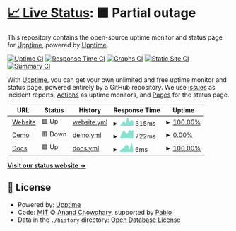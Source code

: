 # [📈 Live Status](https://status.upvado.com): <!--live status--> **🟧 Partial outage**

This repository contains the open-source uptime monitor and status page for [Upptime](https://upptime.js.org), powered by [Upptime](https://github.com/upptime/upptime).

[![Uptime CI](https://github.com/upptime/status.upvado.com/workflows/Uptime%20CI/badge.svg)](https://github.com/upptime/status.upvado.com/actions?query=workflow%3A%22Uptime+CI%22)
[![Response Time CI](https://github.com/upptime/status.upvado.com/workflows/Response%20Time%20CI/badge.svg)](https://github.com/upptime/status.upvado.com/actions?query=workflow%3A%22Response+Time+CI%22)
[![Graphs CI](https://github.com/upptime/status.upvado.com/workflows/Graphs%20CI/badge.svg)](https://github.com/upptime/status.upvado.com/actions?query=workflow%3A%22Graphs+CI%22)
[![Static Site CI](https://github.com/upptime/status.upvado.com/workflows/Static%20Site%20CI/badge.svg)](https://github.com/upptime/status.upvado.com/actions?query=workflow%3A%22Static+Site+CI%22)
[![Summary CI](https://github.com/upptime/status.upvado.com/workflows/Summary%20CI/badge.svg)](https://github.com/upptime/status.upvado.com/actions?query=workflow%3A%22Summary+CI%22)

With [Upptime](https://upptime.js.org), you can get your own unlimited and free uptime monitor and status page, powered entirely by a GitHub repository. We use [Issues](https://github.com/upptime/status.upvado.com/issues) as incident reports, [Actions](https://github.com/upptime/status.upvado.com/actions) as uptime monitors, and [Pages](https://status.upvado.com) for the status page.

<!--start: status pages-->
<!-- This summary is generated by Upptime (https://github.com/upptime/upptime) -->
<!-- Do not edit this manually, your changes will be overwritten -->
<!-- prettier-ignore -->
| URL | Status | History | Response Time | Uptime |
| --- | ------ | ------- | ------------- | ------ |
| <img alt="" src="https://icons.duckduckgo.com/ip3/upvado.com.ico" height="13"> [Website](https://upvado.com) | 🟩 Up | [website.yml](https://github.com/upvado/status.uptime.com/commits/HEAD/history/website.yml) | <details><summary><img alt="Response time graph" src="./graphs/website/response-time-week.png" height="20"> 315ms</summary><br><a href="https://status.upvado.com/history/website"><img alt="Response time 331" src="https://img.shields.io/endpoint?url=https%3A%2F%2Fraw.githubusercontent.com%2Fupvado%2Fstatus.uptime.com%2FHEAD%2Fapi%2Fwebsite%2Fresponse-time.json"></a><br><a href="https://status.upvado.com/history/website"><img alt="24-hour response time 330" src="https://img.shields.io/endpoint?url=https%3A%2F%2Fraw.githubusercontent.com%2Fupvado%2Fstatus.uptime.com%2FHEAD%2Fapi%2Fwebsite%2Fresponse-time-day.json"></a><br><a href="https://status.upvado.com/history/website"><img alt="7-day response time 315" src="https://img.shields.io/endpoint?url=https%3A%2F%2Fraw.githubusercontent.com%2Fupvado%2Fstatus.uptime.com%2FHEAD%2Fapi%2Fwebsite%2Fresponse-time-week.json"></a><br><a href="https://status.upvado.com/history/website"><img alt="30-day response time 296" src="https://img.shields.io/endpoint?url=https%3A%2F%2Fraw.githubusercontent.com%2Fupvado%2Fstatus.uptime.com%2FHEAD%2Fapi%2Fwebsite%2Fresponse-time-month.json"></a><br><a href="https://status.upvado.com/history/website"><img alt="1-year response time 331" src="https://img.shields.io/endpoint?url=https%3A%2F%2Fraw.githubusercontent.com%2Fupvado%2Fstatus.uptime.com%2FHEAD%2Fapi%2Fwebsite%2Fresponse-time-year.json"></a></details> | <details><summary><a href="https://status.upvado.com/history/website">100.00%</a></summary><a href="https://status.upvado.com/history/website"><img alt="All-time uptime 100.00%" src="https://img.shields.io/endpoint?url=https%3A%2F%2Fraw.githubusercontent.com%2Fupvado%2Fstatus.uptime.com%2FHEAD%2Fapi%2Fwebsite%2Fuptime.json"></a><br><a href="https://status.upvado.com/history/website"><img alt="24-hour uptime 100.00%" src="https://img.shields.io/endpoint?url=https%3A%2F%2Fraw.githubusercontent.com%2Fupvado%2Fstatus.uptime.com%2FHEAD%2Fapi%2Fwebsite%2Fuptime-day.json"></a><br><a href="https://status.upvado.com/history/website"><img alt="7-day uptime 100.00%" src="https://img.shields.io/endpoint?url=https%3A%2F%2Fraw.githubusercontent.com%2Fupvado%2Fstatus.uptime.com%2FHEAD%2Fapi%2Fwebsite%2Fuptime-week.json"></a><br><a href="https://status.upvado.com/history/website"><img alt="30-day uptime 100.00%" src="https://img.shields.io/endpoint?url=https%3A%2F%2Fraw.githubusercontent.com%2Fupvado%2Fstatus.uptime.com%2FHEAD%2Fapi%2Fwebsite%2Fuptime-month.json"></a><br><a href="https://status.upvado.com/history/website"><img alt="1-year uptime 100.00%" src="https://img.shields.io/endpoint?url=https%3A%2F%2Fraw.githubusercontent.com%2Fupvado%2Fstatus.uptime.com%2FHEAD%2Fapi%2Fwebsite%2Fuptime-year.json"></a></details>
| <img alt="" src="https://icons.duckduckgo.com/ip3/demo.upvado.com.ico" height="13"> [Demo](https://demo.upvado.com) | 🟥 Down | [demo.yml](https://github.com/upvado/status.uptime.com/commits/HEAD/history/demo.yml) | <details><summary><img alt="Response time graph" src="./graphs/demo/response-time-week.png" height="20"> 722ms</summary><br><a href="https://status.upvado.com/history/demo"><img alt="Response time 798" src="https://img.shields.io/endpoint?url=https%3A%2F%2Fraw.githubusercontent.com%2Fupvado%2Fstatus.uptime.com%2FHEAD%2Fapi%2Fdemo%2Fresponse-time.json"></a><br><a href="https://status.upvado.com/history/demo"><img alt="24-hour response time 878" src="https://img.shields.io/endpoint?url=https%3A%2F%2Fraw.githubusercontent.com%2Fupvado%2Fstatus.uptime.com%2FHEAD%2Fapi%2Fdemo%2Fresponse-time-day.json"></a><br><a href="https://status.upvado.com/history/demo"><img alt="7-day response time 722" src="https://img.shields.io/endpoint?url=https%3A%2F%2Fraw.githubusercontent.com%2Fupvado%2Fstatus.uptime.com%2FHEAD%2Fapi%2Fdemo%2Fresponse-time-week.json"></a><br><a href="https://status.upvado.com/history/demo"><img alt="30-day response time 740" src="https://img.shields.io/endpoint?url=https%3A%2F%2Fraw.githubusercontent.com%2Fupvado%2Fstatus.uptime.com%2FHEAD%2Fapi%2Fdemo%2Fresponse-time-month.json"></a><br><a href="https://status.upvado.com/history/demo"><img alt="1-year response time 798" src="https://img.shields.io/endpoint?url=https%3A%2F%2Fraw.githubusercontent.com%2Fupvado%2Fstatus.uptime.com%2FHEAD%2Fapi%2Fdemo%2Fresponse-time-year.json"></a></details> | <details><summary><a href="https://status.upvado.com/history/demo">0.00%</a></summary><a href="https://status.upvado.com/history/demo"><img alt="All-time uptime 0.29%" src="https://img.shields.io/endpoint?url=https%3A%2F%2Fraw.githubusercontent.com%2Fupvado%2Fstatus.uptime.com%2FHEAD%2Fapi%2Fdemo%2Fuptime.json"></a><br><a href="https://status.upvado.com/history/demo"><img alt="24-hour uptime 0.00%" src="https://img.shields.io/endpoint?url=https%3A%2F%2Fraw.githubusercontent.com%2Fupvado%2Fstatus.uptime.com%2FHEAD%2Fapi%2Fdemo%2Fuptime-day.json"></a><br><a href="https://status.upvado.com/history/demo"><img alt="7-day uptime 0.00%" src="https://img.shields.io/endpoint?url=https%3A%2F%2Fraw.githubusercontent.com%2Fupvado%2Fstatus.uptime.com%2FHEAD%2Fapi%2Fdemo%2Fuptime-week.json"></a><br><a href="https://status.upvado.com/history/demo"><img alt="30-day uptime 1.38%" src="https://img.shields.io/endpoint?url=https%3A%2F%2Fraw.githubusercontent.com%2Fupvado%2Fstatus.uptime.com%2FHEAD%2Fapi%2Fdemo%2Fuptime-month.json"></a><br><a href="https://status.upvado.com/history/demo"><img alt="1-year uptime 0.29%" src="https://img.shields.io/endpoint?url=https%3A%2F%2Fraw.githubusercontent.com%2Fupvado%2Fstatus.uptime.com%2FHEAD%2Fapi%2Fdemo%2Fuptime-year.json"></a></details>
| <img alt="" src="https://icons.duckduckgo.com/ip3/upvado.com.ico" height="13"> [Docs](https://upvado.com) | 🟩 Up | [docs.yml](https://github.com/upvado/status.uptime.com/commits/HEAD/history/docs.yml) | <details><summary><img alt="Response time graph" src="./graphs/docs/response-time-week.png" height="20"> 6ms</summary><br><a href="https://status.upvado.com/history/docs"><img alt="Response time 7" src="https://img.shields.io/endpoint?url=https%3A%2F%2Fraw.githubusercontent.com%2Fupvado%2Fstatus.uptime.com%2FHEAD%2Fapi%2Fdocs%2Fresponse-time.json"></a><br><a href="https://status.upvado.com/history/docs"><img alt="24-hour response time 2" src="https://img.shields.io/endpoint?url=https%3A%2F%2Fraw.githubusercontent.com%2Fupvado%2Fstatus.uptime.com%2FHEAD%2Fapi%2Fdocs%2Fresponse-time-day.json"></a><br><a href="https://status.upvado.com/history/docs"><img alt="7-day response time 6" src="https://img.shields.io/endpoint?url=https%3A%2F%2Fraw.githubusercontent.com%2Fupvado%2Fstatus.uptime.com%2FHEAD%2Fapi%2Fdocs%2Fresponse-time-week.json"></a><br><a href="https://status.upvado.com/history/docs"><img alt="30-day response time 7" src="https://img.shields.io/endpoint?url=https%3A%2F%2Fraw.githubusercontent.com%2Fupvado%2Fstatus.uptime.com%2FHEAD%2Fapi%2Fdocs%2Fresponse-time-month.json"></a><br><a href="https://status.upvado.com/history/docs"><img alt="1-year response time 7" src="https://img.shields.io/endpoint?url=https%3A%2F%2Fraw.githubusercontent.com%2Fupvado%2Fstatus.uptime.com%2FHEAD%2Fapi%2Fdocs%2Fresponse-time-year.json"></a></details> | <details><summary><a href="https://status.upvado.com/history/docs">100.00%</a></summary><a href="https://status.upvado.com/history/docs"><img alt="All-time uptime 100.00%" src="https://img.shields.io/endpoint?url=https%3A%2F%2Fraw.githubusercontent.com%2Fupvado%2Fstatus.uptime.com%2FHEAD%2Fapi%2Fdocs%2Fuptime.json"></a><br><a href="https://status.upvado.com/history/docs"><img alt="24-hour uptime 100.00%" src="https://img.shields.io/endpoint?url=https%3A%2F%2Fraw.githubusercontent.com%2Fupvado%2Fstatus.uptime.com%2FHEAD%2Fapi%2Fdocs%2Fuptime-day.json"></a><br><a href="https://status.upvado.com/history/docs"><img alt="7-day uptime 100.00%" src="https://img.shields.io/endpoint?url=https%3A%2F%2Fraw.githubusercontent.com%2Fupvado%2Fstatus.uptime.com%2FHEAD%2Fapi%2Fdocs%2Fuptime-week.json"></a><br><a href="https://status.upvado.com/history/docs"><img alt="30-day uptime 100.00%" src="https://img.shields.io/endpoint?url=https%3A%2F%2Fraw.githubusercontent.com%2Fupvado%2Fstatus.uptime.com%2FHEAD%2Fapi%2Fdocs%2Fuptime-month.json"></a><br><a href="https://status.upvado.com/history/docs"><img alt="1-year uptime 100.00%" src="https://img.shields.io/endpoint?url=https%3A%2F%2Fraw.githubusercontent.com%2Fupvado%2Fstatus.uptime.com%2FHEAD%2Fapi%2Fdocs%2Fuptime-year.json"></a></details>

<!--end: status pages-->

[**Visit our status website →**](https://status.upvado.com)

## 📄 License

- Powered by: [Upptime](https://github.com/upptime/upptime)
- Code: [MIT](./LICENSE) © [Anand Chowdhary](https://anandchowdhary.com), supported by [Pabio](https://pabio.com)
- Data in the `./history` directory: [Open Database License](https://opendatacommons.org/licenses/odbl/1-0/)
